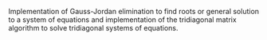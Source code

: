 Implementation of Gauss-Jordan elimination to find roots or general solution to a system of equations and implementation of the tridiagonal matrix algorithm to solve tridiagonal systems of equations.
